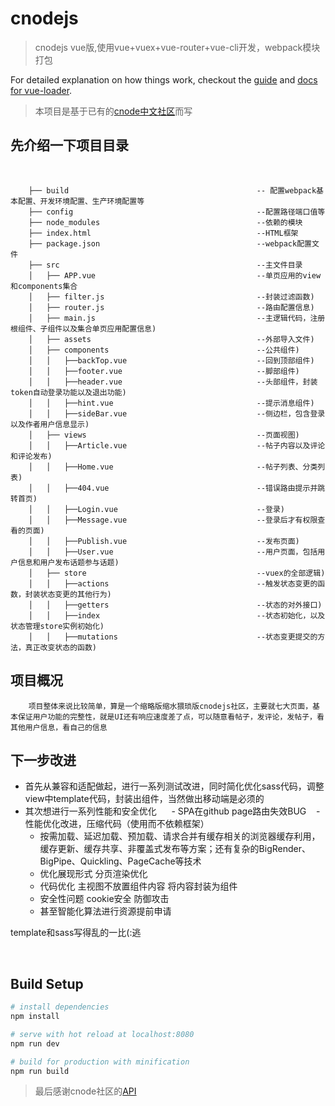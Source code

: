 # cnodejs

> cnodejs vue版,使用vue+vuex+vue-router+vue-cli开发，webpack模块打包


For detailed explanation on how things work, checkout the [guide](http://vuejs-templates.github.io/webpack/) and [docs for vue-loader](http://vuejs.github.io/vue-loader).

    
 > 本项目是基于已有的[cnode中文社区](https://cnodejs.org "cnode中文社区主页")而写
 
 
## 先介绍一下项目目录  
    
```
    ├── build                                          -- 配置webpack基本配置、开发环境配置、生产环境配置等
    ├── config                                         --配置路径端口值等
    ├── node_modules                                   --依赖的模块
    ├── index.html                                     --HTML框架
    ├── package.json                                   --webpack配置文件
    ├── src                                            --主文件目录
    │   ├── APP.vue                                    --单页应用的view和components集合
    │   ├── filter.js                                  --封装过滤函数)
    │   ├── router.js                                  --路由配置信息)
    │   ├── main.js                                    --主逻辑代码，注册根组件、子组件以及集合单页应用配置信息)
    │   ├── assets                                     --外部导入文件)
    │   ├── components                                 --公共组件)
    │   │   ├──backTop.vue                             --回到顶部组件)
    │   │   ├──footer.vue                              --脚部组件)
    │   │   ├──header.vue                              --头部组件，封装token自动登录功能以及退出功能)
    │   │   ├──hint.vue                                --提示消息组件)
    │   │   ├──sideBar.vue                             --侧边栏，包含登录以及作者用户信息显示)
    │   ├── views                                      --页面视图)
    │   │   ├──Article.vue                             --帖子内容以及评论和评论发布)
    │   │   ├──Home.vue                                --帖子列表、分类列表)
    │   │   ├──404.vue                                 --错误路由提示并跳转首页)
    │   │   ├──Login.vue                               --登录)
    │   │   ├──Message.vue                             --登录后才有权限查看的页面)
    │   │   ├──Publish.vue                             --发布页面)
    │   │   ├──User.vue                                --用户页面，包括用户信息和用户发布话题参与话题)
    │   ├── store                                      --vuex的全部逻辑)
    │   │   ├──actions                                 --触发状态变更的函数，封装状态变更的其他行为)
    │   │   ├──getters                                 --状态的对外接口)
    │   │   ├──index                                   --状态初始化，以及状态管理store实例初始化)
    │   │   ├──mutations                               --状态变更提交的方法，真正改变状态的函数)
``` 

  
## 项目概况  
```
    项目整体来说比较简单，算是一个缩略版缩水猥琐版cnodejs社区，主要就七大页面，基本保证用户功能的完整性，就是UI还有响应速度差了点，可以随意看帖子，发评论，发帖子，看其他用户信息，看自己的信息
```

  
## 下一步改进

- 首先从兼容和适配做起，进行一系列测试改进，同时简化优化sass代码，调整view中template代码，封装出组件，当然做出移动端是必须的  
- 其次想进行一系列性能和安全优化  
    - SPA在github page路由失效BUG
    - 性能优化改进，压缩代码（使用而不依赖框架）  
    - 按需加载、延迟加载、预加载、请求合并有缓存相关的浏览器缓存利用，缓存更新、缓存共享、非覆盖式发布等方案；还有复杂的BigRender、BigPipe、Quickling、PageCache等技术  
    - 优化展现形式  分页渲染优化  
    - 代码优化  主视图不放置组件内容  将内容封装为组件  
    - 安全性问题  cookie安全  防御攻击  
    - 甚至智能化算法进行资源提前申请  

template和sass写得乱的一比(:逃


    
    
## Build Setup

``` bash
# install dependencies
npm install

# serve with hot reload at localhost:8080
npm run dev

# build for production with minification
npm run build
```

> 最后感谢cnode社区的[API](https://cnodejs.org/api "cnode中文社区API页面")
